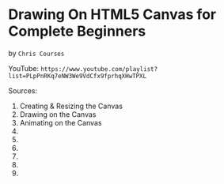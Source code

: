 # Drawing On HTML5 Canvas for Complete Beginners
by `Chris Courses`

YouTube: `https://www.youtube.com/playlist?list=PLpPnRKq7eNW3We9VdCfx9fprhqXHwTPXL`

Sources:

1. Creating & Resizing the Canvas
2. Drawing on the Canvas
3. Animating on the Canvas
4.
5.
6.
7.
8.
9.
